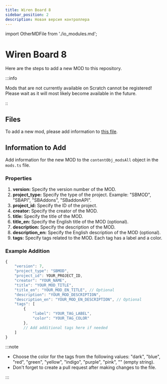 ```yaml
---
title: Wiren Board 8
sidebar_position: 2
description: Новая версия контроллера
---
```

import OtherMDFile from './io_modules.md';

# Wiren Board 8

<OtherMDFile />

Here are the steps to add a new MOD to this repository.

:::info

Mods that are not currently available on Scratch cannot be registered!
Please wait as it will most likely become available in the future.

::

## Files

To add a new mod, please add information to [this file](https://github.com/selcold/scratch-building/blob/main/contents/mods.ts).

## Information to Add

Add information for the new MOD to the `contentObj_modsAll` object in the `mods.ts` file.

### Properties

1. **version:** Specify the version number of the MOD.
2. **project_type:** Specify the type of the project. Example: "SBMOD", "SBAPI", "SBAddons", "SBaddonAPI".
3. **project_id:** Specify the ID of the project.
4. **creator:** Specify the creator of the MOD.
5. **title:** Specify the title of the MOD.
6. **title_en:** Specify the English title of the MOD (optional).
7. **description:** Specify the description of the MOD.
8. **description_en:** Specify the English description of the MOD (optional).
9. **tags:** Specify tags related to the MOD. Each tag has a label and a color.

### Example Addition

```typescript
{
    "version": 7,
    "project_type": "SBMOD",
    "project_id": YOUR_PROJECT_ID,
    "creator": "YOUR_NAME",
    "title": "YOUR_MOD_TITLE",
    "title_en": "YOUR_MOD_EN_TITLE", // Optional
    "description": "YOUR_MOD_DESCRIPTION",
    "description_en": "YOUR_MOD_EN_DESCRIPTION", // Optional
    "tags": [
        {
            "label": "YOUR_TAG_LABEL",
            "color": "YOUR_TAG_COLOR"
        },
        // Add additional tags here if needed
    ]
}
```

:::note

- Choose the color for the tags from the following values: "dark", "blue", "red", "green", "yellow", "indigo", "purple", "pink", "" (empty string).
- Don't forget to create a pull request after making changes to the file.

:::
